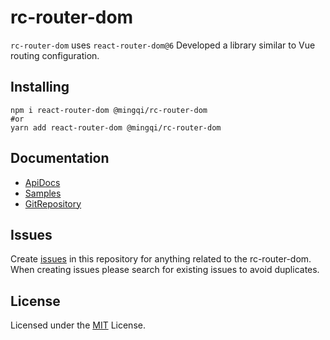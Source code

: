# rc-router-dom
`rc-router-dom` uses `react-router-dom@6` Developed a library similar to Vue routing configuration.

## Installing

```shell
npm i react-router-dom @mingqi/rc-router-dom
#or
yarn add react-router-dom @mingqi/rc-router-dom
```

## Documentation
- [ApiDocs](https://mingqi.github.io/rc-router-dom/)
- [Samples](https://github.com/mingqi/rc-router-dom/tree/master/sample)
- [GitRepository](https://github.com/mingqi-tech/rc-router-dom)


## Issues
Create [issues](https://github.com/mingqi-tech/rc-router-dom/issues) in this repository for anything related to the rc-router-dom. When creating issues please search for existing issues to avoid duplicates.


## License
Licensed under the [MIT](https://github.com/mingqi-tech/rc-router-dom/blob/master/LICENSE) License.
